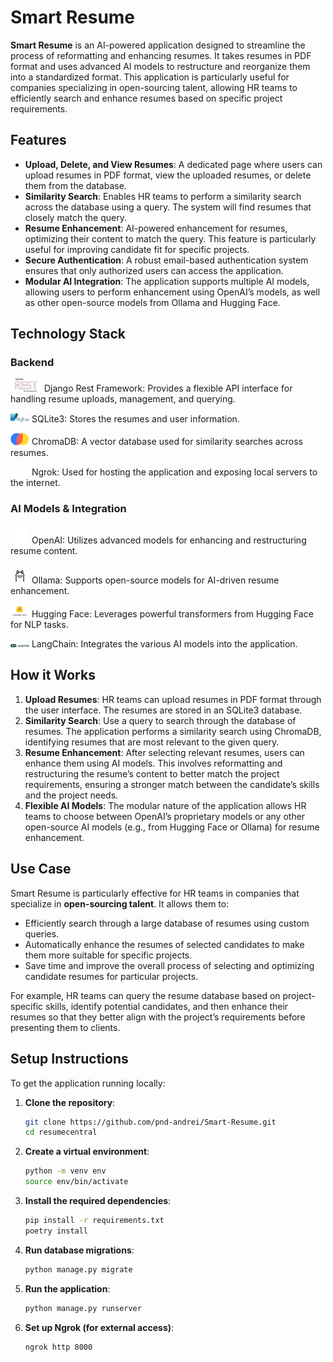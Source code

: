 # **Smart Resume**

**Smart Resume** is an AI-powered application designed to streamline the process of reformatting and enhancing resumes. It takes resumes in PDF format and uses advanced AI models to restructure and reorganize them into a standardized format. This application is particularly useful for companies specializing in open-sourcing talent, allowing HR teams to efficiently search and enhance resumes based on specific project requirements.

## **Features**

- **Upload, Delete, and View Resumes**: A dedicated page where users can upload resumes in PDF format, view the uploaded resumes, or delete them from the database.
- **Similarity Search**: Enables HR teams to perform a similarity search across the database using a query. The system will find resumes that closely match the query.
- **Resume Enhancement**: AI-powered enhancement for resumes, optimizing their content to match the query. This feature is particularly useful for improving candidate fit for specific projects.
- **Secure Authentication**: A robust email-based authentication system ensures that only authorized users can access the application.
- **Modular AI Integration**: The application supports multiple AI models, allowing users to perform enhancement using OpenAI’s models, as well as other open-source models from Ollama and Hugging Face.

## Technology Stack

### **Backend**
<p align="left">
  <img src="./assets/django.png" alt="Django Logo" width="50"/>
  Django Rest Framework: Provides a flexible API interface for handling resume uploads, management, and querying.
</p>

<p align="left">
  <img src="./assets/sqlite.png" alt="SQLite Logo" width="30"/>
  SQLite3: Stores the resumes and user information.
</p>

<p align="left">
  <img src="./assets/chroma.png" alt="ChromaDB Logo" width="30"/>
  ChromaDB: A vector database used for similarity searches across resumes.
</p>

<p align="left">
  <img src="./assets/ngrok.png" alt="ngrok Logo" width="30"/>
  Ngrok: Used for hosting the application and exposing local servers to the internet.
</p>

### **AI Models & Integration**
<p align="left">
  <img src="./assets/openai.png" alt="OpenAI Logo" width="30"/>
  OpenAI: Utilizes advanced models for enhancing and restructuring resume content.
</p>

<p align="left">
  <img src="./assets/ollama.png" alt="Ollama Logo" width="30"/>
  Ollama: Supports open-source models for AI-driven resume enhancement.
</p>

<p align="left">
  <img src="./assets/huggingface.png" alt="Hugging Face Logo" width="30"/>
  Hugging Face: Leverages powerful transformers from Hugging Face for NLP tasks.
</p>

<p align="left">
  <img src="./assets/langchain.png" alt="LangChain Logo" width="30"/>
  LangChain: Integrates the various AI models into the application.
</p>

## **How it Works**

1. **Upload Resumes**: HR teams can upload resumes in PDF format through the user interface. The resumes are stored in an SQLite3 database.
2. **Similarity Search**: Use a query to search through the database of resumes. The application performs a similarity search using ChromaDB, identifying resumes that are most relevant to the given query.
3. **Resume Enhancement**: After selecting relevant resumes, users can enhance them using AI models. This involves reformatting and restructuring the resume’s content to better match the project requirements, ensuring a stronger match between the candidate’s skills and the project needs.
4. **Flexible AI Models**: The modular nature of the application allows HR teams to choose between OpenAI’s proprietary models or any other open-source AI models (e.g., from Hugging Face or Ollama) for resume enhancement.

## **Use Case**

Smart Resume is particularly effective for HR teams in companies that specialize in **open-sourcing talent**. It allows them to:

- Efficiently search through a large database of resumes using custom queries.
- Automatically enhance the resumes of selected candidates to make them more suitable for specific projects.
- Save time and improve the overall process of selecting and optimizing candidate resumes for particular projects.

For example, HR teams can query the resume database based on project-specific skills, identify potential candidates, and then enhance their resumes so that they better align with the project’s requirements before presenting them to clients.

## **Setup Instructions**

To get the application running locally:

1. **Clone the repository**:
    ```bash
    git clone https://github.com/pnd-andrei/Smart-Resume.git
    cd resumecentral
    ```

2. **Create a virtual environment**:
    ```bash
    python -m venv env
    source env/bin/activate
    ```

3. **Install the required dependencies**:
    ```bash
    pip install -r requirements.txt
    poetry install
    ```

4. **Run database migrations**:
    ```bash
    python manage.py migrate
    ```

5. **Run the application**:
    ```bash
    python manage.py runserver
    ```

6. **Set up Ngrok (for external access)**:
    ```bash
    ngrok http 8000
    ```

